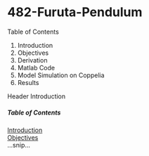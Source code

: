 # 482-Furuta-Pendulum

Table of Contents
1) Introduction
2) Objectives
3) Derivation
4) Matlab Code
5) Model Simulation on Coppelia
6) Results

Header Introduction
  ##### Table of Contents  
[Introduction](#headers)  
[Objectives](#headers)  
...snip...    
<a name="headers"/>
